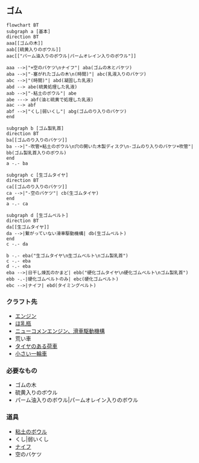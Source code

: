 ## ゴム
```mermaid
flowchart BT
subgraph a [基本]
direction BT
aaa[[ゴムの木]]
aab[[硫黄入りのボウル]]
aac[["パーム油入りのボウル|パームオレイン入りのボウル"]]

aaa -->|"+空のバケツ\nナイフ"| aba(ゴムの木とバケツ)
aba -->|"-塞がれたゴムの木\n(時間)"| abc(乳液入りのバケツ)
abc -->|"(時間)"| abd(凝固した乳液)
abd --> abe(硫黄処理した乳液)
aab -->|"-粘土のボウル"| abe
abe ---> abf(油と硫黄で処理した乳液)
aac --> abf
abf -->|"くし|弱いくし"| abg(ゴムのり入りのバケツ)
end

subgraph b [ゴム製乳首]
direction BT
ba[[ゴムのり入りのバケツ]]
ba -->|"-吹管+粘土のボウル\n穴の開いた木製ディスク\n-ゴムのり入りのバケツ+吹管"| bb(ゴム製乳首入りのボウル)
end
a -.- ba

subgraph c [生ゴムタイヤ]
direction BT
ca[[ゴムのり入りのバケツ]]
ca -->|"-空のバケツ"| cb(生ゴムタイヤ)
end
a -.- ca

subgraph d [生ゴムベルト]
direction BT
da[[生ゴムタイヤ]]
da -->|繋がっていない滑車駆動機構| db(生ゴムベルト)
end
c -.- da

b -.- eba("生ゴムタイヤ\n生ゴムベルト\nゴム製乳首")
c -.- eba
d -.- eba
eba -->|日干し煉瓦のかまど| ebb("硬化ゴムタイヤ\n硬化ゴムベルト\nゴム製乳首")
ebb -.-|硬化ゴムベルトのみ| ebc(硬化ゴムベルト)
ebc -->|ナイフ| ebd(タイミングベルト)
```
### クラフト先
* [エンジン](https://github.com/aya-0p/yah-craft-recipe/blob/main/Engine-craft.md)
* [ほ乳瓶](https://github.com/aya-0p/yah-craft-recipe/blob/main/Glass.md)
* [ニューコメンエンジン、滑車駆動機構](https://github.com/aya-0p/yah-craft-recipe/blob/main/Newcomen-tools.md)
* 荒い車
* [タイヤのある荷車](https://github.com/aya-0p/yah-craft-recipe/blob/main/2.23.0/Horse-drawn-cart.md)
* [小さい一輪車](https://github.com/aya-0p/yah-craft-recipe/blob/main/Wheelbarrow.md)
### 必要なもの
* ゴムの木
* 硫黄入りのボウル
* パーム油入りのボウル|パームオレイン入りのボウル
### 道具
* [粘土のボウル](https://github.com/aya-0p/yah-craft-recipe/blob/main/Clay.md)
* くし|弱いくし
* [ナイフ](https://github.com/aya-0p/yah-craft-recipe/blob/main/Iron.md)
* 空のバケツ
